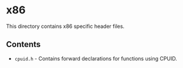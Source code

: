 # x86
This directory contains x86 specific header files.

## Contents
- `cpuid.h` - Contains forward declarations for functions using CPUID.

